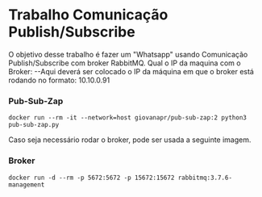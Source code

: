 # Trabalho Comunicação Publish/Subscribe

O objetivo desse trabalho é fazer um "Whatsapp" usando Comunicação Publish/Subscribe com broker RabbitMQ.
Qual o IP da maquina com o Broker: --Aqui deverá ser colocado o IP da máquina em que o broker está rodando no formato: 10.10.0.91



### Pub-Sub-Zap
```
docker run --rm -it --network=host giovanapr/pub-sub-zap:2 python3 pub-sub-zap.py
```

Caso seja necessário rodar o broker, pode ser usada a seguinte imagem.

### Broker
```
docker run -d --rm -p 5672:5672 -p 15672:15672 rabbitmq:3.7.6-management
```
